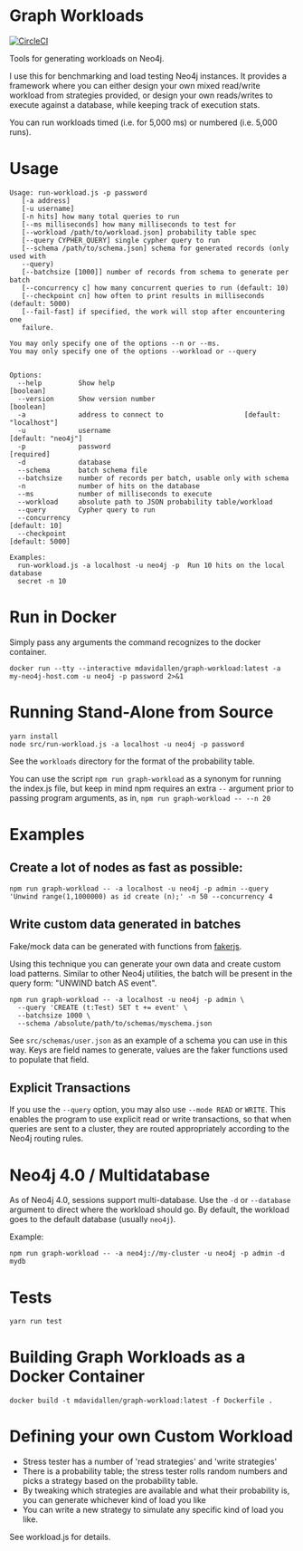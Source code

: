 # Graph Workloads

[![CircleCI](https://circleci.com/gh/moxious/graph-workload.svg?style=svg)](https://circleci.com/gh/moxious/graph-workload)

Tools for generating workloads on Neo4j.

I use this for benchmarking and load testing Neo4j instances.  It provides a framework where you 
can either design your own mixed read/write workload from strategies provided, or design your own
reads/writes to execute against a database, while keeping track of execution stats.

You can run workloads timed (i.e. for 5,000 ms) or numbered (i.e. 5,000 runs).  

# Usage

```
Usage: run-workload.js -p password
   [-a address]
   [-u username]
   [-n hits] how many total queries to run
   [--ms milliseconds] how many milliseconds to test for
   [--workload /path/to/workload.json] probability table spec
   [--query CYPHER_QUERY] single cypher query to run
   [--schema /path/to/schema.json] schema for generated records (only used with
   --query)
   [--batchsize [1000]] number of records from schema to generate per batch
   [--concurrency c] how many concurrent queries to run (default: 10)
   [--checkpoint cn] how often to print results in milliseconds (default: 5000)
   [--fail-fast] if specified, the work will stop after encountering one
   failure.

You may only specify one of the options --n or --ms.
You may only specify one of the options --workload or --query


Options:
  --help         Show help                                             [boolean]
  --version      Show version number                                   [boolean]
  -a             address to connect to                    [default: "localhost"]
  -u             username                                     [default: "neo4j"]
  -p             password                                             [required]
  -d             database
  --schema       batch schema file
  --batchsize    number of records per batch, usable only with schema
  -n             number of hits on the database
  --ms           number of milliseconds to execute
  --workload     absolute path to JSON probability table/workload
  --query        Cypher query to run
  --concurrency                                                    [default: 10]
  --checkpoint                                                   [default: 5000]

Examples:
  run-workload.js -a localhost -u neo4j -p  Run 10 hits on the local database
  secret -n 10
```

# Run in Docker

Simply pass any arguments the command recognizes to the docker container.

```
docker run --tty --interactive mdavidallen/graph-workload:latest -a my-neo4j-host.com -u neo4j -p password 2>&1
```

# Running Stand-Alone from Source

```
yarn install
node src/run-workload.js -a localhost -u neo4j -p password
```

See the `workloads` directory for the format of the probability table.

You can use the script `npm run graph-workload` as a synonym for running the index.js file, but keep in mind npm requires an extra `--` argument prior to passing
program arguments, as in, `npm run graph-workload -- --n 20`

# Examples

## Create a lot of nodes as fast as possible:

```
npm run graph-workload -- -a localhost -u neo4j -p admin --query 'Unwind range(1,1000000) as id create (n);' -n 50 --concurrency 4
```

## Write custom data generated in batches 

Fake/mock data can be generated with functions from [fakerjs](https://www.npmjs.com/package/faker).

Using this technique you can generate your own data and create
custom load patterns.  Similar to other Neo4j utilities, the batch will be present in the query form: "UNWIND batch AS event".

```
npm run graph-workload -- -a localhost -u neo4j -p admin \
  --query 'CREATE (t:Test) SET t += event' \
  --batchsize 1000 \
  --schema /absolute/path/to/schemas/myschema.json
```

See `src/schemas/user.json` as an example of a schema you can use in this way.  Keys are field names to generate, values are the faker functions used to populate that field.

## Explicit Transactions

If you use the `--query` option, you may also use `--mode READ` or `WRITE`.  This enables the program
to use explicit read or write transactions, so that when queries are sent to a cluster, they are routed
appropriately according to the Neo4j routing rules.

# Neo4j 4.0 / Multidatabase

As of Neo4j 4.0, sessions support multi-database.  Use the `-d` or `--database` argument to direct
where the workload should go.  By default, the workload goes to the default database (usually `neo4j`).

Example:

```
npm run graph-workload -- -a neo4j://my-cluster -u neo4j -p admin -d mydb
```

# Tests

```
yarn run test
```

# Building Graph Workloads as a Docker Container

```
docker build -t mdavidallen/graph-workload:latest -f Dockerfile . 
```

# Defining your own Custom Workload

- Stress tester has a number of 'read strategies' and 'write strategies'
- There is a probability table; the stress tester rolls random numbers and picks a strategy
based on the probability table.
- By tweaking which strategies are available and what their probability is,  you can generate
whichever kind of load you like
- You can write a new strategy to simulate any specific kind of load you like.

See workload.js for details.